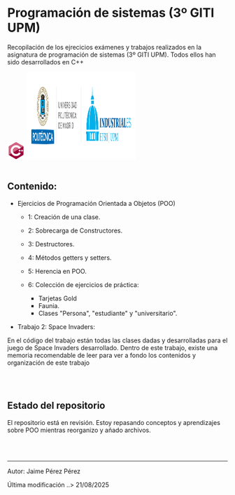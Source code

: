 # Programación de sistemas (3º GITI UPM)

Recopilación de los ejrecicios exámenes y trabajos realizados en la asignatura de programación de sistemas (3º GITI UPM). Todos ellos han sido desarrollados en C++

 <img src="https://github.com/jimmyperezp/jimmyperezp/blob/main/cpp.svg" alt="c++" width="40" height="40"/>  <img src="https://github.com/jimmyperezp/Programacion_de_sistemas/blob/main/logo%20escuela.png" alt="logo industriales" width="250" height="200"/> 
<br><br>

## Contenido:


- Ejercicios de Programación Orientada a Objetos (POO)
  - 1: Creación de una clase.
  - 2: Sobrecarga de Constructores.
  - 3: Destructores. 
  - 4: Métodos getters y setters.
  - 5: Herencia en POO. 
  - 6: Colección de ejercicios de práctica: 
    
    - Tarjetas Gold
    - Faunia. 
    - Clases "Persona", "estudiante" y "universitario".
 


- Trabajo 2: Space Invaders:

En el código del trabajo están todas las clases dadas y desarrolladas para el juego de Space Invaders desarrollado. Dentro de este trabajo, existe una memoria recomendable de leer para ver a fondo los contenidos y organización de este trabajo

<br><br>

## Estado del repositorio

El repositorio está en revisión. Estoy repasando conceptos y aprendizajes sobre POO mientras reorganizo y añado archivos.

<br><br>


--------
Autor: Jaime Pérez Pérez

Última modificación ..> 21/08/2025



